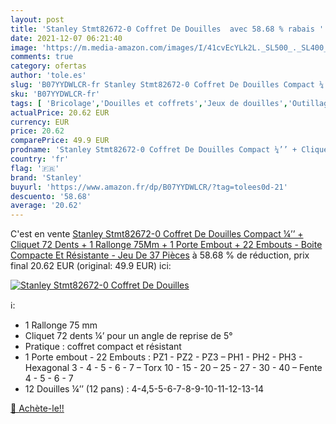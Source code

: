 ```yaml
---
layout: post
title: 'Stanley Stmt82672-0 Coffret De Douilles  avec 58.68 % rabais '
date: 2021-12-07 06:21:40
image: 'https://m.media-amazon.com/images/I/41cvEcYLk2L._SL500_._SL400_.jpg'
comments: true
category: ofertas
author: 'tole.es'
slug: 'B07YYDWLCR-fr Stanley Stmt82672-0 Coffret De Douilles Compact ¼’’ +...'
sku: 'B07YYDWLCR-fr'
tags: [ 'Bricolage','Douilles et coffrets','Jeux de douilles','Outillage à main','Outillage à main et électroportatif','stanley', ]
actualPrice: 20.62 EUR
currency: EUR
price: 20.62
comparePrice: 49.9 EUR
prodname: 'Stanley Stmt82672-0 Coffret De Douilles Compact ¼’’ + Cliquet 72 Dents + 1 Rallonge 75Mm + 1 Porte Embout + 22 Embouts - Boite Compacte Et Résistante - Jeu De 37 Pièces'
country: 'fr'
flag: '🇫🇷'
brand: 'Stanley'
buyurl: 'https://www.amazon.fr/dp/B07YYDWLCR/?tag=tolees0d-21'
descuento: '58.68'
average: '20.62'
---
```


C'est en vente [Stanley Stmt82672-0 Coffret De Douilles Compact ¼’’ + Cliquet 72 Dents + 1 Rallonge 75Mm + 1 Porte Embout + 22 Embouts - Boite Compacte Et Résistante - Jeu De 37 Pièces](https://www.amazon.fr/dp/B07YYDWLCR/?tag=tolees0d-21)  à  58.68 % de réduction, prix final  20.62 EUR (original: 49.9 EUR) ici:

[![Stanley Stmt82672-0 Coffret De Douilles ](https://m.media-amazon.com/images/I/41cvEcYLk2L._SL500_._SL400_.jpg)](https://www.amazon.fr/dp/B07YYDWLCR/?tag=tolees0d-21)

ℹ️:

- 1 Rallonge 75 mm
- Cliquet 72 dents ¼’ pour un angle de reprise de 5°
- Pratique : coffret compact et résistant
- 1 Porte embout - 22 Embouts : PZ1 - PZ2 - PZ3 – PH1 - PH2 - PH3 - Hexagonal 3 - 4 - 5 - 6 - 7 – Torx 10 - 15 - 20 – 25 - 27 - 30 - 40 – Fente 4 - 5 - 6 - 7
- 12 Douilles ¼’’ (12 pans) : 4-4,5-5-6-7-8-9-10-11-12-13-14

[🛒 Achète-le!!](https://www.amazon.fr/dp/B07YYDWLCR/?tag=tolees0d-21)
